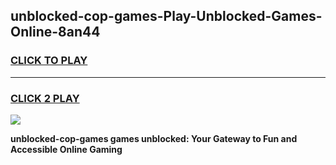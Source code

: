 
## unblocked-cop-games-Play-Unblocked-Games-Online-8an44
<h3>
<a href="https://premium76.site?title=unblocked-cop-games&ref=24A">CLICK TO PLAY</a></h3>
<hr>

<h3>
<a href="https://premium76.site?title=unblocked-cop-games&ref=24A">CLICK 2 PLAY</a>
  
</h3>

<a href="https://premium76.site?title=unblocked-cop-games&ref=24A"><img src="https://clearcache.store/games.png"></a>


**unblocked-cop-games games unblocked: Your Gateway to Fun and Accessible Online Gaming**
